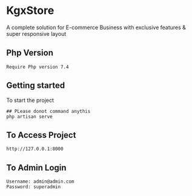 # KgxStore
A complete solution for E-commerce Business with exclusive features & super responsive layout

## Php Version
    Require Php version 7.4

## Getting started

To start the project
```
## PLease donot command anythis
php artisan serve
```
## To Access Project
    http://127.0.0.1:8000
## To Admin Login
    Username: admin@admin.com
    Password: superadmin
```